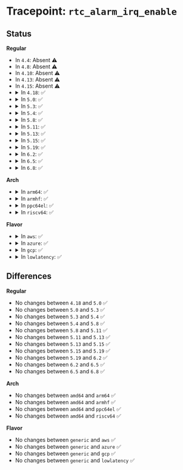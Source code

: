 # Tracepoint: <code>rtc_alarm_irq_enable</code>

## Status
<b>Regular</b>
<ul>
<li>
In <code>4.4</code>: Absent ⚠️
</li>
<li>
In <code>4.8</code>: Absent ⚠️
</li>
<li>
In <code>4.10</code>: Absent ⚠️
</li>
<li>
In <code>4.13</code>: Absent ⚠️
</li>
<li>
In <code>4.15</code>: Absent ⚠️
</li>
<li>
<details>
<summary>In <code>4.18</code>: ✅</summary>

Event:

```c
struct trace_event_raw_rtc_alarm_irq_enable {
    struct trace_entry ent;
    unsigned int enabled;
    int err;
    char __data[0];
};
```
Function:

```c
void trace_event_raw_event_rtc_alarm_irq_enable(void *__data, unsigned int enabled, int err);
```
</details>
</li>
<li>
<details>
<summary>In <code>5.0</code>: ✅</summary>

Event:

```c
struct trace_event_raw_rtc_alarm_irq_enable {
    struct trace_entry ent;
    unsigned int enabled;
    int err;
    char __data[0];
};
```
Function:

```c
void trace_event_raw_event_rtc_alarm_irq_enable(void *__data, unsigned int enabled, int err);
```
</details>
</li>
<li>
<details>
<summary>In <code>5.3</code>: ✅</summary>

Event:

```c
struct trace_event_raw_rtc_alarm_irq_enable {
    struct trace_entry ent;
    unsigned int enabled;
    int err;
    char __data[0];
};
```
Function:

```c
void trace_event_raw_event_rtc_alarm_irq_enable(void *__data, unsigned int enabled, int err);
```
</details>
</li>
<li>
<details>
<summary>In <code>5.4</code>: ✅</summary>

Event:

```c
struct trace_event_raw_rtc_alarm_irq_enable {
    struct trace_entry ent;
    unsigned int enabled;
    int err;
    char __data[0];
};
```
Function:

```c
void trace_event_raw_event_rtc_alarm_irq_enable(void *__data, unsigned int enabled, int err);
```
</details>
</li>
<li>
<details>
<summary>In <code>5.8</code>: ✅</summary>

Event:

```c
struct trace_event_raw_rtc_alarm_irq_enable {
    struct trace_entry ent;
    unsigned int enabled;
    int err;
    char __data[0];
};
```
Function:

```c
void trace_event_raw_event_rtc_alarm_irq_enable(void *__data, unsigned int enabled, int err);
```
</details>
</li>
<li>
<details>
<summary>In <code>5.11</code>: ✅</summary>

Event:

```c
struct trace_event_raw_rtc_alarm_irq_enable {
    struct trace_entry ent;
    unsigned int enabled;
    int err;
    char __data[0];
};
```
Function:

```c
void trace_event_raw_event_rtc_alarm_irq_enable(void *__data, unsigned int enabled, int err);
```
</details>
</li>
<li>
<details>
<summary>In <code>5.13</code>: ✅</summary>

Event:

```c
struct trace_event_raw_rtc_alarm_irq_enable {
    struct trace_entry ent;
    unsigned int enabled;
    int err;
    char __data[0];
};
```
Function:

```c
void trace_event_raw_event_rtc_alarm_irq_enable(void *__data, unsigned int enabled, int err);
```
</details>
</li>
<li>
<details>
<summary>In <code>5.15</code>: ✅</summary>

Event:

```c
struct trace_event_raw_rtc_alarm_irq_enable {
    struct trace_entry ent;
    unsigned int enabled;
    int err;
    char __data[0];
};
```
Function:

```c
void trace_event_raw_event_rtc_alarm_irq_enable(void *__data, unsigned int enabled, int err);
```
</details>
</li>
<li>
<details>
<summary>In <code>5.19</code>: ✅</summary>

Event:

```c
struct trace_event_raw_rtc_alarm_irq_enable {
    struct trace_entry ent;
    unsigned int enabled;
    int err;
    char __data[0];
};
```
Function:

```c
void trace_event_raw_event_rtc_alarm_irq_enable(void *__data, unsigned int enabled, int err);
```
</details>
</li>
<li>
<details>
<summary>In <code>6.2</code>: ✅</summary>

Event:

```c
struct trace_event_raw_rtc_alarm_irq_enable {
    struct trace_entry ent;
    unsigned int enabled;
    int err;
    char __data[0];
};
```
Function:

```c
void trace_event_raw_event_rtc_alarm_irq_enable(void *__data, unsigned int enabled, int err);
```
</details>
</li>
<li>
<details>
<summary>In <code>6.5</code>: ✅</summary>

Event:

```c
struct trace_event_raw_rtc_alarm_irq_enable {
    struct trace_entry ent;
    unsigned int enabled;
    int err;
    char __data[0];
};
```
Function:

```c
void trace_event_raw_event_rtc_alarm_irq_enable(void *__data, unsigned int enabled, int err);
```
</details>
</li>
<li>
<details>
<summary>In <code>6.8</code>: ✅</summary>

Event:

```c
struct trace_event_raw_rtc_alarm_irq_enable {
    struct trace_entry ent;
    unsigned int enabled;
    int err;
    char __data[0];
};
```
Function:

```c
void trace_event_raw_event_rtc_alarm_irq_enable(void *__data, unsigned int enabled, int err);
```
</details>
</li>
</ul>
<b>Arch</b>
<ul>
<li>
<details>
<summary>In <code>arm64</code>: ✅</summary>

Event:

```c
struct trace_event_raw_rtc_alarm_irq_enable {
    struct trace_entry ent;
    unsigned int enabled;
    int err;
    char __data[0];
};
```
Function:

```c
void trace_event_raw_event_rtc_alarm_irq_enable(void *__data, unsigned int enabled, int err);
```
</details>
</li>
<li>
<details>
<summary>In <code>armhf</code>: ✅</summary>

Event:

```c
struct trace_event_raw_rtc_alarm_irq_enable {
    struct trace_entry ent;
    unsigned int enabled;
    int err;
    char __data[0];
};
```
Function:

```c
void trace_event_raw_event_rtc_alarm_irq_enable(void *__data, unsigned int enabled, int err);
```
</details>
</li>
<li>
<details>
<summary>In <code>ppc64el</code>: ✅</summary>

Event:

```c
struct trace_event_raw_rtc_alarm_irq_enable {
    struct trace_entry ent;
    unsigned int enabled;
    int err;
    char __data[0];
};
```
Function:

```c
void trace_event_raw_event_rtc_alarm_irq_enable(void *__data, unsigned int enabled, int err);
```
</details>
</li>
<li>
<details>
<summary>In <code>riscv64</code>: ✅</summary>

Event:

```c
struct trace_event_raw_rtc_alarm_irq_enable {
    struct trace_entry ent;
    unsigned int enabled;
    int err;
    char __data[0];
};
```
Function:

```c
void trace_event_raw_event_rtc_alarm_irq_enable(void *__data, unsigned int enabled, int err);
```
</details>
</li>
</ul>
<b>Flavor</b>
<ul>
<li>
<details>
<summary>In <code>aws</code>: ✅</summary>

Event:

```c
struct trace_event_raw_rtc_alarm_irq_enable {
    struct trace_entry ent;
    unsigned int enabled;
    int err;
    char __data[0];
};
```
Function:

```c
void trace_event_raw_event_rtc_alarm_irq_enable(void *__data, unsigned int enabled, int err);
```
</details>
</li>
<li>
<details>
<summary>In <code>azure</code>: ✅</summary>

Event:

```c
struct trace_event_raw_rtc_alarm_irq_enable {
    struct trace_entry ent;
    unsigned int enabled;
    int err;
    char __data[0];
};
```
Function:

```c
void trace_event_raw_event_rtc_alarm_irq_enable(void *__data, unsigned int enabled, int err);
```
</details>
</li>
<li>
<details>
<summary>In <code>gcp</code>: ✅</summary>

Event:

```c
struct trace_event_raw_rtc_alarm_irq_enable {
    struct trace_entry ent;
    unsigned int enabled;
    int err;
    char __data[0];
};
```
Function:

```c
void trace_event_raw_event_rtc_alarm_irq_enable(void *__data, unsigned int enabled, int err);
```
</details>
</li>
<li>
<details>
<summary>In <code>lowlatency</code>: ✅</summary>

Event:

```c
struct trace_event_raw_rtc_alarm_irq_enable {
    struct trace_entry ent;
    unsigned int enabled;
    int err;
    char __data[0];
};
```
Function:

```c
void trace_event_raw_event_rtc_alarm_irq_enable(void *__data, unsigned int enabled, int err);
```
</details>
</li>
</ul>

## Differences
<b>Regular</b>
<ul>
<li>
No changes between <code>4.18</code> and <code>5.0</code> ✅
</li>
<li>
No changes between <code>5.0</code> and <code>5.3</code> ✅
</li>
<li>
No changes between <code>5.3</code> and <code>5.4</code> ✅
</li>
<li>
No changes between <code>5.4</code> and <code>5.8</code> ✅
</li>
<li>
No changes between <code>5.8</code> and <code>5.11</code> ✅
</li>
<li>
No changes between <code>5.11</code> and <code>5.13</code> ✅
</li>
<li>
No changes between <code>5.13</code> and <code>5.15</code> ✅
</li>
<li>
No changes between <code>5.15</code> and <code>5.19</code> ✅
</li>
<li>
No changes between <code>5.19</code> and <code>6.2</code> ✅
</li>
<li>
No changes between <code>6.2</code> and <code>6.5</code> ✅
</li>
<li>
No changes between <code>6.5</code> and <code>6.8</code> ✅
</li>
</ul>
<b>Arch</b>
<ul>
<li>
No changes between <code>amd64</code> and <code>arm64</code> ✅
</li>
<li>
No changes between <code>amd64</code> and <code>armhf</code> ✅
</li>
<li>
No changes between <code>amd64</code> and <code>ppc64el</code> ✅
</li>
<li>
No changes between <code>amd64</code> and <code>riscv64</code> ✅
</li>
</ul>
<b>Flavor</b>
<ul>
<li>
No changes between <code>generic</code> and <code>aws</code> ✅
</li>
<li>
No changes between <code>generic</code> and <code>azure</code> ✅
</li>
<li>
No changes between <code>generic</code> and <code>gcp</code> ✅
</li>
<li>
No changes between <code>generic</code> and <code>lowlatency</code> ✅
</li>
</ul>
